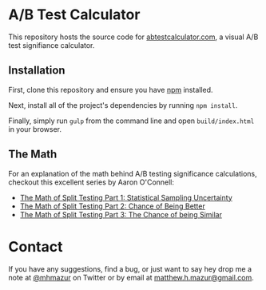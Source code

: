 # A/B Test Calculator

This repository hosts the source code for [abtestcalculator.com](abtestcalculator.com), a visual A/B test signifiance calculator.

## Installation

First, clone this repository and ensure you have [npm](https://github.com/npm/npm) installed.

Next, install all of the project's dependencies by running `npm install`.

Finally, simply run `gulp` from the command line and open `build/index.html` in your browser.

## The Math

For an explanation of the math behind A/B testing significance calculations, checkout this excellent series by Aaron O'Connell:

* [The Math of Split Testing Part 1: Statistical Sampling Uncertainty](http://blog.42floors.com/math-split-testing-part-1-statistical-sampling-uncertainty/)
* [The Math of Split Testing Part 2: Chance of Being Better](http://blog.42floors.com/math-split-testing-part-2-chance-better/)
* [The Math of Split Testing Part 3: The Chance of being Similar](http://blog.42floors.com/math-split-testing-part-3-chance-similar/)

# Contact

If you have any suggestions, find a bug, or just want to say hey drop me a note at  [@mhmazur](https://twitter.com/mhmazur) on Twitter or by email at matthew.h.mazur@gmail.com.
